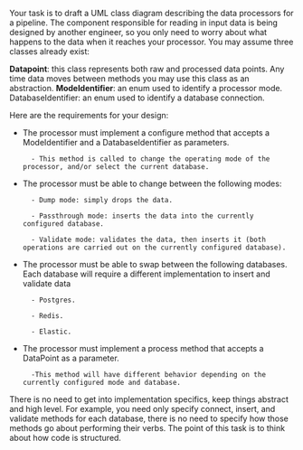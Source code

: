 Your task is to draft a UML class diagram describing the data processors for a pipeline. The component responsible for reading in input data is being designed by another engineer, so you only need to worry about what happens to the data when it reaches your processor. You may assume three classes already exist:

**Datapoint**: this class represents both raw and processed data points. Any time data moves between methods you may use this class as an abstraction.
**ModeIdentifier**: an enum used to identify a processor mode.
DatabaseIdentifier: an enum used to identify a database connection.

Here are the requirements for your design:

- The processor must implement a configure method that accepts a ModeIdentifier and a DatabaseIdentifier as parameters.
        
        - This method is called to change the operating mode of the processor, and/or select the current database.
- The processor must be able to change between the following modes:
        
        - Dump mode: simply drops the data.
        
        - Passthrough mode: inserts the data into the currently configured database.
        
        - Validate mode: validates the data, then inserts it (both operations are carried out on the currently configured database).
- The processor must be able to swap between the following databases. Each database will require a different implementation to insert and validate data
        
        - Postgres.
        
        - Redis.
        
        - Elastic.
- The processor must implement a process method that accepts a DataPoint as a parameter.
        
        -This method will have different behavior depending on the currently configured mode and database.

There is no need to get into implementation specifics, keep things abstract and high level. For example, you need only specify connect, insert, and validate methods for each database, there is no need to specify how those methods go about performing their verbs. The point of this task is to think about how code is structured. 